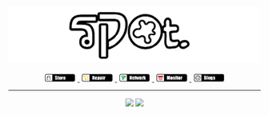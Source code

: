 ## <a href="http://spot.tracert.id"><img alt="cover-github" src="https://github.com/bukanspot/bukanspot/blob/main/images/spot.png"></a>
<p align="center">
  <a href="http://tracert.id/comingsoon">
    <img src="https://github.com/bukanspot/bukanspot/blob/main/images/store.png" width="12%" hspace="1%">
  </a>
  <a href="http://tracert.id/repair">
    <img src="https://github.com/bukanspot/bukanspot/blob/main/images/repair.png" width="12%" hspace="1%">
  </a>
  <a href="http://network.tracert.id">
    <img src="https://github.com/bukanspot/bukanspot/blob/main/images/network.png" width="12%" hspace="1%">
  </a>
  <a href="http://tracert.id/monitor">
    <img src="https://github.com/bukanspot/bukanspot/blob/main/images/monitor.png" width="12%" hspace="1%">
  </a>
  <a href="http://blog.spot.tracert.id">
    <img src="https://github.com/bukanspot/bukanspot/blob/main/images/blogs.png" width="12%" hspace="1%">
  </a>
</p>

---

<div align="center">
  <p>
      <img align="center" src="https://github-readme-stats.vercel.app/api/top-langs?username=bukanspot&locale=en&layout=compact&theme=prussian" height="170" />
      <img align="center" src="https://github-readme-stats.vercel.app/api?username=bukanspot&show_icons=true&theme=prussian&locale=en" height="170" />
  </p>
</div>
